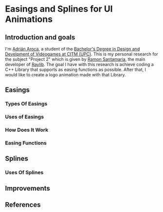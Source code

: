 # Easings and Splines for UI Animations
## Introduction and goals
I'm [Adrián Aroca](https://www.linkedin.com/in/adri%C3%A1n-aroca-mascaraque-4570001a2/), a student of the [Bachelor's Degree in Design and Develpment of Videogames at CITM (UPC)](https://www.citm.upc.edu/). This is my personal research for the subject "Project 2" which is given by [Ramon Santamaria](https://www.linkedin.com/in/raysan/), the main developer of [Raylib](https://www.raylib.com/).
The goal I have with this research is achieve coding a C++ Library that supports as easing functions as possible. After that, I would like to create a logo animation made with that Library.

## Easings
### Types Of Easings
### Uses of Easings
### How Does It Work
### Easing Functions 

## Splines
### Uses Of Splines

## Improvements

## References

